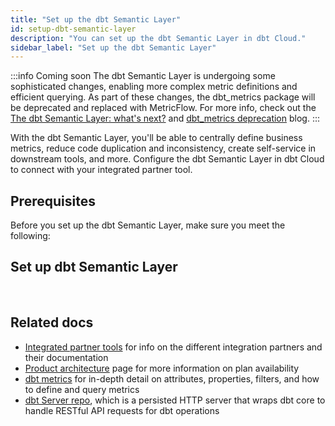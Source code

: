 ```yaml
---
title: "Set up the dbt Semantic Layer"
id: setup-dbt-semantic-layer
description: "You can set up the dbt Semantic Layer in dbt Cloud."
sidebar_label: "Set up the dbt Semantic Layer"
---
```

:::info Coming soon
The dbt Semantic Layer is undergoing some sophisticated changes, enabling more complex metric definitions and efficient querying. As part of these changes, the dbt_metrics package will be deprecated and replaced with MetricFlow. For more info, check out the [The dbt Semantic Layer: what's next?](https://www.getdbt.com/blog/dbt-semantic-layer-whats-next/) and [dbt_metrics deprecation](https://docs.getdbt.com/blog/deprecating-dbt-metrics) blog.
:::

With the dbt Semantic Layer, you'll be able to centrally define business metrics, reduce code duplication and inconsistency, create self-service in downstream tools, and more. Configure the dbt Semantic Layer in dbt Cloud to connect with your integrated partner tool. 

## Prerequisites

Before you set up the dbt Semantic Layer, make sure you meet the following:

<Snippet src="sl-prerequisites" />

<Snippet src="sl-considerations-banner" />


## Set up dbt Semantic Layer

<Snippet src="sl-set-up-steps" />

<Lightbox src="/img/docs/dbt-cloud/semantic-layer/configure_sl.png" title="Set up dbt Semantic Layer in dbt Cloud" /><br />

 
## Related docs

- [Integrated partner tools](https://www.getdbt.com/product/semantic-layer-integrations) for info on the different integration partners and their documentation
- [Product architecture](/docs/use-dbt-semantic-layer/dbt-semantic-layer#product-architecture) page for more information on plan availability
- [dbt metrics](/docs/build/metrics) for in-depth detail on attributes, properties, filters, and how to define and query metrics
- [dbt Server repo](https://github.com/dbt-labs/dbt-server), which is a persisted HTTP server that wraps dbt core to handle RESTful API requests for dbt operations
